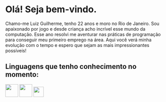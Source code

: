 # Olá! Seja bem-vindo.

Chamo-me Luiz Guilherme, tenho 22 anos e moro no Rio de Janeiro. Sou apaixonado por jogo e desde criança acho incrível esse mundo da computação. Esse ano resolvi me aventurar nas práticas de programação para conseguir meu primeiro emprego na área. Aqui você verá minha evolução com o tempo e espero que sejam as mais impressionantes possíveis!

## Linguagens que tenho conhecimento no momento: 
<div>
  <img src="https://cdn.jsdelivr.net/gh/devicons/devicon@latest/icons/html5/html5-original-wordmark.svg" weight="40" width="40"/>
  <img src="https://cdn.jsdelivr.net/gh/devicons/devicon@latest/icons/css3/css3-original-wordmark.svg" weight="40" width="40"/>
  <img src="https://cdn.jsdelivr.net/gh/devicons/devicon@latest/icons/javascript/javascript-original.svg" weight="32" width="32"/>         
</div>
